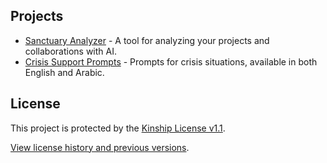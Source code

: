 ## Projects

- [Sanctuary Analyzer](tools/sanctuary-analyzer/README.md) - A tool for analyzing your projects and collaborations with AI.
- [Crisis Support Prompts](crisis-support/README.md) - Prompts for crisis situations, available in both English and Arabic.

## License
This project is protected by the [Kinship License v1.1](KINSHIP_LICENSE_v1.1.md).

[View license history and previous versions](licenses/).